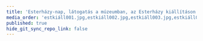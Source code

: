 ```yaml
---
title: 'Esterházy-nap, látogatás a múzeumban, az Esterházy kiállításon'
media_order: 'estkiáll001.jpg,estkiáll002.jpg,estkiáll003.jpg,estkiáll004.jpg,estkiáll005.jpg'
published: true
hide_git_sync_repo_link: false
---
```


